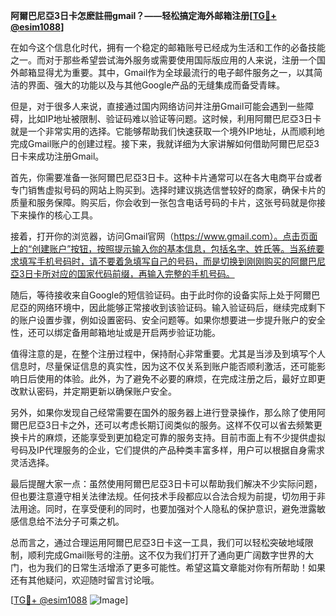 **阿爾巴尼亞3日卡怎麽註冊gmail？——轻松搞定海外邮箱注册[[TG💪+ @esim1088](https://t.me/s/esim1088)]**

在如今这个信息化时代，拥有一个稳定的邮箱账号已经成为生活和工作的必备技能之一。而对于那些希望尝试海外服务或需要使用国际版应用的人来说，注册一个国外邮箱显得尤为重要。其中，Gmail作为全球最流行的电子邮件服务之一，以其简洁的界面、强大的功能以及与其他Google产品的无缝集成而备受青睐。

但是，对于很多人来说，直接通过国内网络访问并注册Gmail可能会遇到一些障碍，比如IP地址被限制、验证码难以验证等问题。这时候，利用阿爾巴尼亞3日卡就是一个非常实用的选择。它能够帮助我们快速获取一个境外IP地址，从而顺利地完成Gmail账户的创建过程。接下来，我就详细为大家讲解如何借助阿爾巴尼亞3日卡来成功注册Gmail。

首先，你需要准备一张阿爾巴尼亞3日卡。这种卡片通常可以在各大电商平台或者专门销售虚拟号码的网站上购买到。选择时建议挑选信誉较好的商家，确保卡片的质量和服务保障。购买后，你会收到一张包含电话号码的卡片，这张号码就是你接下来操作的核心工具。

接着，打开你的浏览器，访问Gmail官网（https://www.gmail.com）。点击页面上的“创建账户”按钮，按照提示输入你的基本信息，包括名字、姓氏等。当系统要求填写手机号码时，请不要着急填写自己的号码，而是切换到刚刚购买的阿爾巴尼亞3日卡所对应的国家代码前缀，再输入完整的手机号码。

随后，等待接收来自Google的短信验证码。由于此时你的设备实际上处于阿爾巴尼亞的网络环境中，因此能够正常接收到该验证码。输入验证码后，继续完成剩下的账户设置步骤，例如设置密码、安全问题等。如果你想要进一步提升账户的安全性，还可以绑定备用邮箱地址或是开启两步验证功能。

值得注意的是，在整个注册过程中，保持耐心非常重要。尤其是当涉及到填写个人信息时，尽量保证信息的真实性，因为这不仅关系到账户能否顺利激活，还可能影响日后使用的体验。此外，为了避免不必要的麻烦，在完成注册之后，最好立即更改默认密码，并定期更新以确保账户安全。

另外，如果你发现自己经常需要在国外的服务器上进行登录操作，那么除了使用阿爾巴尼亞3日卡之外，还可以考虑长期订阅类似的服务。这样不仅可以省去频繁更换卡片的麻烦，还能享受到更加稳定可靠的服务支持。目前市面上有不少提供虚拟号码及IP代理服务的企业，它们提供的产品种类丰富多样，用户可以根据自身需求灵活选择。

最后提醒大家一点：虽然使用阿爾巴尼亞3日卡可以帮助我们解决不少实际问题，但也要注意遵守相关法律法规。任何技术手段都应以合法合规为前提，切勿用于非法用途。同时，在享受便利的同时，也要加强对个人隐私的保护意识，避免泄露敏感信息给不法分子可乘之机。

总而言之，通过合理运用阿爾巴尼亞3日卡这一工具，我们可以轻松突破地域限制，顺利完成Gmail账号的注册。这不仅为我们打开了通向更广阔数字世界的大门，也为我们的日常生活增添了更多可能性。希望这篇文章能对你有所帮助！如果还有其他疑问，欢迎随时留言讨论哦。

[[TG💪+ @esim1088](https://t.me/s/esim1088) ![Image](https://i.postimg.cc/4NQfJmqS/Snipaste-2025-05-13-00-14-12.png)]